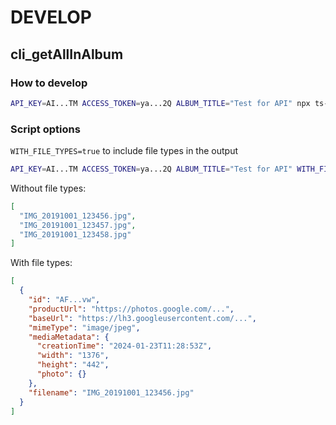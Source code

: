 # DEVELOP

## cli_getAllInAlbum

### How to develop

```bash
API_KEY=AI...TM ACCESS_TOKEN=ya...2Q ALBUM_TITLE="Test for API" npx ts-node src/cli_getAllInAlbum.ts
```

### Script options

`WITH_FILE_TYPES=true` to include file types in the output

```bash
API_KEY=AI...TM ACCESS_TOKEN=ya...2Q ALBUM_TITLE="Test for API" WITH_FILE_TYPES=true npx @db-man/google
```

Without file types:

```json
[
  "IMG_20191001_123456.jpg",
  "IMG_20191001_123457.jpg",
  "IMG_20191001_123458.jpg"
]
```

With file types:

```json
[
  {
    "id": "AF...vw",
    "productUrl": "https://photos.google.com/...",
    "baseUrl": "https://lh3.googleusercontent.com/...",
    "mimeType": "image/jpeg",
    "mediaMetadata": {
      "creationTime": "2024-01-23T11:28:53Z",
      "width": "1376",
      "height": "442",
      "photo": {}
    },
    "filename": "IMG_20191001_123456.jpg"
  }
]
```
